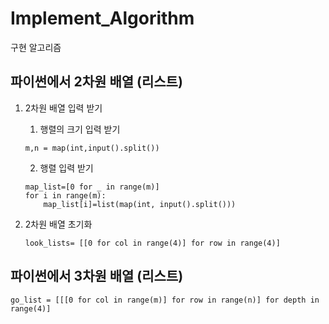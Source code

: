 # Implement_Algorithm

구현 알고리즘 

## 파이썬에서 2차원 배열 (리스트)

1. 2차원 배열 입력 받기

    1) 행렬의 크기 입력 받기 
    ```
    m,n = map(int,input().split())
    ```
    2) 행렬 입력 받기 
    ```
    map_list=[0 for _ in range(m)]
    for i in range(m):
        map_list[i]=list(map(int, input().split()))
    ```
2. 2차원 배열 초기화 
    ```
    look_lists= [[0 for col in range(4)] for row in range(4)]
    ```
## 파이썬에서 3차원 배열 (리스트)
    
    go_list = [[[0 for col in range(m)] for row in range(n)] for depth in range(4)]
    
